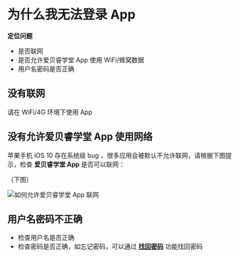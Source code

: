 # 为什么我无法登录 App

**定位问题**

- 是否联网
- 是否允许爱贝睿学堂 App 使用 WiFi/蜂窝数据
- 用户名密码是否正确

## 没有联网

请在 WiFi/4G 环境下使用 App

## 没有允许爱贝睿学堂 App 使用网络

苹果手机 iOS 10 存在系统级 bug ，很多应用会被默认不允许联网，请根据下图提示，检查 **爱贝睿学堂 App** 是否可以联网：

（下图）

![如何允许爱贝睿学堂 App 联网](http://pic1.ibraintv.com/2017030224745HB-AllowAppConnectNetwork.jpg)

## 用户名密码不正确

- 检查用户名是否正确
- 检查密码是否正确，如忘记密码，可以通过 [**找回密码**](ForgotPassword.md) 功能找回密码


